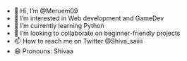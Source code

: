 - 👋 Hi, I’m @Meruem09
- 👀 I’m interested in Web development and GameDev
- 🌱 I’m currently learning Python
- 💞️ I’m looking to collaborate on beginner-friendly projects
- 📫 How to reach me on Twitter @Shiva_saiiii 
- 😄 Pronouns: Shivaa
  

<!---
Meruem09/Meruem09 is a ✨ special ✨ repository because its `README.md` (this file) appears on your GitHub profile.
You can click the Preview link to take a look at your changes.
--->
